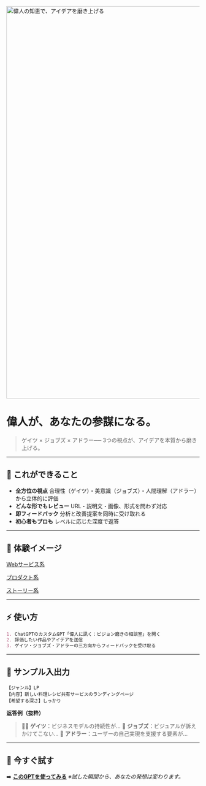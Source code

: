 <p>
<img width="1536" height="1024" alt="偉人の知恵で、アイデアを磨き上げる" src="https://github.com/user-attachments/assets/794d5dbe-bdad-4ce3-9888-18cea388934a" />
  
</p>

# **偉人が、あなたの参謀になる。**

> ゲイツ × ジョブズ × アドラー──
> 3つの視点が、アイデアを本質から磨き上げる。

---

## 🎯 **これができること**

* **全方位の視点**
  合理性（ゲイツ）・美意識（ジョブズ）・人間理解（アドラー）から立体的に評価
* **どんな形でもレビュー**
  URL・説明文・画像、形式を問わず対応
* **即フィードバック**
  分析と改善提案を同時に受け取れる
* **初心者もプロも**
  レベルに応じた深度で返答

---

## 📸 **体験イメージ**
[Webサービス系](https://github.com/TomoProgrammingDayori/great-minds-feedback/blob/main/%E3%82%B9%E3%82%AF%E3%83%AA%E3%83%BC%E3%83%B3%E3%82%B7%E3%83%A7%E3%83%83%E3%83%88/01_web%E3%82%B5%E3%83%BC%E3%83%93%E3%82%B9_%E4%BE%8B.png)

[プロダクト系](https://github.com/TomoProgrammingDayori/great-minds-feedback/blob/main/%E3%82%B9%E3%82%AF%E3%83%AA%E3%83%BC%E3%83%B3%E3%82%B7%E3%83%A7%E3%83%83%E3%83%88/02_%E3%83%97%E3%83%AD%E3%83%80%E3%82%AF%E3%83%88_%E4%BE%8B.png)

[ストーリー系](https://github.com/TomoProgrammingDayori/great-minds-feedback/blob/main/%E3%82%B9%E3%82%AF%E3%83%AA%E3%83%BC%E3%83%B3%E3%82%B7%E3%83%A7%E3%83%83%E3%83%88/03_%E3%82%B9%E3%83%88%E3%83%BC%E3%83%AA%E3%83%BC_%E4%BE%8B.png)


---

## ⚡ **使い方**

```markdown
1. ChatGPTのカスタムGPT「偉人に訊く：ビジョン磨きの相談室」を開く
2. 評価したい作品やアイデアを送信
3. ゲイツ・ジョブズ・アドラーの三方向からフィードバックを受け取る
```

---

## 💬 **サンプル入出力**

```plaintext
【ジャンル】LP
【内容】新しい料理レシピ共有サービスのランディングページ
【希望する深さ】しっかり
```

**返答例（抜粋）**

> 👨‍💼 **ゲイツ**：ビジネスモデルの持続性が…
> 🎨 **ジョブズ**：ビジュアルが訴えかけてこない…
> 🧠 **アドラー**：ユーザーの自己実現を支援する要素が…

---

## 🚀 **今すぐ試す**

➡️ **[このGPTを使ってみる](https://chatgpt.com/g/g-689444dcaed081918af943eff5864b51-wei-ren-nixun-ku-hisiyonmo-kinoxiang-tan-shi)**
*※試した瞬間から、あなたの発想は変わります。*
